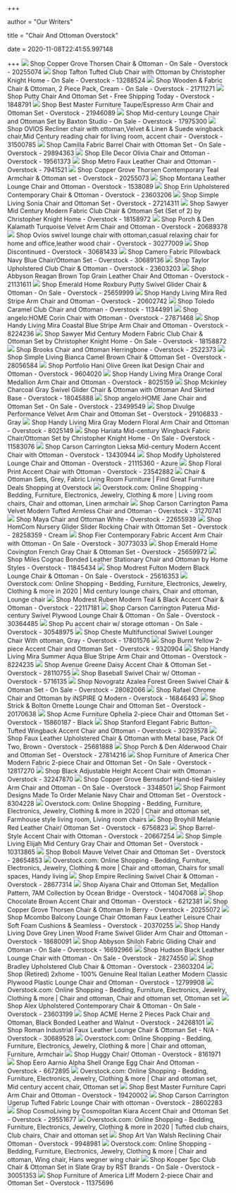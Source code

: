 +++
        
author = "Our Writers"
        
title = "Chair And Ottoman Overstock"
        
date = 2020-11-08T22:41:55.997148
        
+++
[ ![](https://ak1.ostkcdn.com/images/products/20255074/Clay-Alder-Home-Harrison-Chair-Ottoman-4a66d7ee-53cf-4dbd-acc7-99ea1bfa5fc1_600.jpg?impolicy=medium)](https://ak1.ostkcdn.com/images/products/20255074/Clay-Alder-Home-Harrison-Chair-Ottoman-4a66d7ee-53cf-4dbd-acc7-99ea1bfa5fc1_600.jpg?impolicy=medium) Shop Copper Grove Thorsen Chair & Ottoman - On Sale - Overstock - 20255074
[ ![](https://ak1.ostkcdn.com/images/products/13288524/Tafton-Tufted-Fabric-Club-Chair-with-Ottoman-by-Christopher-Knight-Home-5a83f00f-8707-4047-bd38-c5d857106eb9_600.jpg?impolicy=medium)](https://ak1.ostkcdn.com/images/products/13288524/Tafton-Tufted-Fabric-Club-Chair-with-Ottoman-by-Christopher-Knight-Home-5a83f00f-8707-4047-bd38-c5d857106eb9_600.jpg?impolicy=medium) Shop Tafton Tufted Club Chair with Ottoman by Christopher Knight Home - On  Sale - Overstock - 13288524
[ ![](https://ak1.ostkcdn.com/images/products/21711271/Wooden-Fabric-Chair-Ottoman-2-Piece-Pack-Cream-21ff0809-0434-49f3-b15b-6f628bbdb3f6_600.jpg?impolicy=medium)](https://ak1.ostkcdn.com/images/products/21711271/Wooden-Fabric-Chair-Ottoman-2-Piece-Pack-Cream-21ff0809-0434-49f3-b15b-6f628bbdb3f6_600.jpg?impolicy=medium) Shop Wooden & Fabric Chair & Ottoman, 2 Piece Pack, Cream - On Sale -  Overstock - 21711271
[ ![](https://ak1.ostkcdn.com/images/products/P80030069.jpg?impolicy=medium)](https://ak1.ostkcdn.com/images/products/P80030069.jpg?impolicy=medium) Shop Putty Chair And Ottoman Set - Free Shipping Today - Overstock - 1848791
[ ![](https://ak1.ostkcdn.com/images/products/21946089/Best-Master-Furniture-Taupe-Espresso-ArmChair-Ottoman-dbac3327-6d77-433b-ae88-0e215674e354_600.jpg?impolicy=medium)](https://ak1.ostkcdn.com/images/products/21946089/Best-Master-Furniture-Taupe-Espresso-ArmChair-Ottoman-dbac3327-6d77-433b-ae88-0e215674e354_600.jpg?impolicy=medium) Shop Best Master Furniture Taupe/Espresso Arm Chair and Ottoman Set -  Overstock - 21946089
[ ![](https://ak1.ostkcdn.com/images/products/17975300/Mid-Century-Lounge-Chair-and-Ottoman-Set-by-Baxton-Studio-09de2f42-db0a-42e3-b1a3-27217452dc1a_600.jpg?impolicy=medium)](https://ak1.ostkcdn.com/images/products/17975300/Mid-Century-Lounge-Chair-and-Ottoman-Set-by-Baxton-Studio-09de2f42-db0a-42e3-b1a3-27217452dc1a_600.jpg?impolicy=medium) Shop Mid-century Lounge Chair and Ottoman Set by Baxton Studio - On Sale -  Overstock - 17975300
[ ![](https://ak1.ostkcdn.com/images/products/is/images/direct/633b0a594fd0268555564e722e484d1c8f416166/Ovios-Fabric-Recliner-Club-Chair-sleeper-chair-recliner-chair-ottoman-included.jpg)](https://ak1.ostkcdn.com/images/products/is/images/direct/633b0a594fd0268555564e722e484d1c8f416166/Ovios-Fabric-Recliner-Club-Chair-sleeper-chair-recliner-chair-ottoman-included.jpg) Shop OVIOS Recliner chair with ottoman,Velvet & Linen & Suede wingback chair,Mid  Century reading chair for living room, accent chair - Overstock - 31500785
[ ![](https://ak1.ostkcdn.com/images/products/29894363/Camilla-Fabric-Barrel-Chair-with-Ottoman-Set-334c2689-64ff-4bba-b8a3-9b04d3fcf18a_600.jpg?impolicy=medium)](https://ak1.ostkcdn.com/images/products/29894363/Camilla-Fabric-Barrel-Chair-with-Ottoman-Set-334c2689-64ff-4bba-b8a3-9b04d3fcf18a_600.jpg?impolicy=medium) Shop Camilla Fabric Barrel Chair with Ottoman Set - On Sale - Overstock -  29894363
[ ![](https://ak1.ostkcdn.com/images/products/19561373/Elle-Decor-Olivia-Chair-and-Ottoman-006dd60a-7638-4444-9ba0-eb1b877a1d28_600.jpg?impolicy=medium)](https://ak1.ostkcdn.com/images/products/19561373/Elle-Decor-Olivia-Chair-and-Ottoman-006dd60a-7638-4444-9ba0-eb1b877a1d28_600.jpg?impolicy=medium) Shop Elle Decor Olivia Chair and Ottoman - Overstock - 19561373
[ ![](https://ak1.ostkcdn.com/images/products/7941521/Metro-Leather-Chair-and-Ottoman-f03847e1-5d2e-41e8-aac2-a1c74b39d02f_600.jpg?impolicy=medium)](https://ak1.ostkcdn.com/images/products/7941521/Metro-Leather-Chair-and-Ottoman-f03847e1-5d2e-41e8-aac2-a1c74b39d02f_600.jpg?impolicy=medium) Shop Metro Faux Leather Chair and Ottoman - Overstock - 7941521
[ ![](https://ak1.ostkcdn.com/images/products/20255073/Clay-Alder-Home-Harrison-Contemporary-Teal-Armchair-Ottoman-set-3078a3ac-949c-4a37-ba7b-6bafad63511c_600.jpg?impolicy=medium)](https://ak1.ostkcdn.com/images/products/20255073/Clay-Alder-Home-Harrison-Contemporary-Teal-Armchair-Ottoman-set-3078a3ac-949c-4a37-ba7b-6bafad63511c_600.jpg?impolicy=medium) Shop Copper Grove Thorsen Contemporary Teal Armchair & Ottoman set -  Overstock - 20255073
[ ![](https://ak1.ostkcdn.com/images/products/P930614.jpg?impolicy=medium)](https://ak1.ostkcdn.com/images/products/P930614.jpg?impolicy=medium) Shop Montana Leather Lounge Chair and Ottoman - Overstock - 1538089
[ ![](https://ak1.ostkcdn.com/images/products/23603206/Erin-Upholstered-Contemporary-Chair-Ottoman-03510acb-8eb8-47c5-a283-0f31382681fc_600.jpg?impolicy=medium)](https://ak1.ostkcdn.com/images/products/23603206/Erin-Upholstered-Contemporary-Chair-Ottoman-03510acb-8eb8-47c5-a283-0f31382681fc_600.jpg?impolicy=medium) Shop Erin Upholstered Contemporary Chair & Ottoman - Overstock - 23603206
[ ![](https://ak1.ostkcdn.com/images/products/27214311/Simple-Living-Sonia-Dark-Walnut-Finish-Upholstered-Chair-and-Ottoman-Set-5cb4c0bf-200c-4368-b7f6-24fc0b03f08f_600.jpg?impolicy=medium)](https://ak1.ostkcdn.com/images/products/27214311/Simple-Living-Sonia-Dark-Walnut-Finish-Upholstered-Chair-and-Ottoman-Set-5cb4c0bf-200c-4368-b7f6-24fc0b03f08f_600.jpg?impolicy=medium) Shop Simple Living Sonia Chair and Ottoman Set - Overstock - 27214311
[ ![](https://ak1.ostkcdn.com/images/products/18158972/Sawyer-Mid-Century-Modern-Fabric-Club-Chair-Ottoman-Set-Set-of-2-by-Christopher-Knight-Home-2b85827b-6b19-49bd-a7e3-087a30d45b6f_600.jpg?impolicy=medium)](https://ak1.ostkcdn.com/images/products/18158972/Sawyer-Mid-Century-Modern-Fabric-Club-Chair-Ottoman-Set-Set-of-2-by-Christopher-Knight-Home-2b85827b-6b19-49bd-a7e3-087a30d45b6f_600.jpg?impolicy=medium) Shop Sawyer Mid Century Modern Fabric Club Chair & Ottoman Set (Set of 2)  by Christopher Knight Home - Overstock - 18158972
[ ![](https://ak1.ostkcdn.com/images/products/20689378/Porch-Den-Highland-Kalamath-Turquoise-Velvet-Arm-Chair-and-Ottoman-ff223aa1-c960-4268-b55e-edbf3166e5f4_600.jpg?impolicy=medium)](https://ak1.ostkcdn.com/images/products/20689378/Porch-Den-Highland-Kalamath-Turquoise-Velvet-Arm-Chair-and-Ottoman-ff223aa1-c960-4268-b55e-edbf3166e5f4_600.jpg?impolicy=medium) Shop Porch & Den Kalamath Turquoise Velvet Arm Chair and Ottoman - Overstock  - 20689378
[ ![](https://ak1.ostkcdn.com/images/products/30277009/Ovios-swivel-lounge-chair-with-ottoman-casual-relaxing-chair-for-home-and-office-leather-wood-chair-3c9e3999-ad9d-4aaf-971e-121761592048_600.jpg?impolicy=medium)](https://ak1.ostkcdn.com/images/products/30277009/Ovios-swivel-lounge-chair-with-ottoman-casual-relaxing-chair-for-home-and-office-leather-wood-chair-3c9e3999-ad9d-4aaf-971e-121761592048_600.jpg?impolicy=medium) Shop Ovios swivel lounge chair with ottoman,casual relaxing chair for home  and office,leather wood chair - Overstock - 30277009
[ ![](https://ak1.ostkcdn.com/images/products/30681433/Accent-Chair-With-Ottoman-9eb9c834-0724-4126-a899-6367bebd6427_600.jpg?impolicy=medium)](https://ak1.ostkcdn.com/images/products/30681433/Accent-Chair-With-Ottoman-9eb9c834-0724-4126-a899-6367bebd6427_600.jpg?impolicy=medium) Shop Discontinued - Overstock - 30681433
[ ![](https://ak1.ostkcdn.com/images/products/30689136/Camero-Fabric-Pillowback-Chair-with-Ottoman-Set-in-Navy-Blue-2706a7dd-996b-4315-b828-452f4fb04e67_600.jpg?impolicy=medium)](https://ak1.ostkcdn.com/images/products/30689136/Camero-Fabric-Pillowback-Chair-with-Ottoman-Set-in-Navy-Blue-2706a7dd-996b-4315-b828-452f4fb04e67_600.jpg?impolicy=medium) Shop Camero Fabric Pillowback Navy Blue Chair/Ottoman Set - Overstock -  30689136
[ ![](https://ak1.ostkcdn.com/images/products/23603203/Taylor-Upholstered-Club-Chair-Ottoman-88d9bd53-162a-45a7-83dd-cafa886c57a9_600.jpg?impolicy=medium)](https://ak1.ostkcdn.com/images/products/23603203/Taylor-Upholstered-Club-Chair-Ottoman-88d9bd53-162a-45a7-83dd-cafa886c57a9_600.jpg?impolicy=medium) Shop Taylor Upholstered Club Chair & Ottoman - Overstock - 23603203
[ ![](https://ak1.ostkcdn.com/images/products/21131611/Abbyson-Reagan-Brown-Top-Grain-Leather-Chair-And-Ottoman-13f71493-4ebf-4a46-b1d3-98e2693888cf_600.jpg?impolicy=medium)](https://ak1.ostkcdn.com/images/products/21131611/Abbyson-Reagan-Brown-Top-Grain-Leather-Chair-And-Ottoman-13f71493-4ebf-4a46-b1d3-98e2693888cf_600.jpg?impolicy=medium) Shop Abbyson Reagan Brown Top Grain Leather Chair And Ottoman - Overstock -  21131611
[ ![](https://ak1.ostkcdn.com/images/products/25659999/Emerald-Home-Roxbury-putty-swivel-swivel-glider-chair-ottoman-U3346-04-03-2PCSET-e11c2647-3030-4095-9421-1d54a9850265_600.jpg?impolicy=medium)](https://ak1.ostkcdn.com/images/products/25659999/Emerald-Home-Roxbury-putty-swivel-swivel-glider-chair-ottoman-U3346-04-03-2PCSET-e11c2647-3030-4095-9421-1d54a9850265_600.jpg?impolicy=medium) Shop Emerald Home Roxbury Putty Swivel Glider Chair & Ottoman - On Sale -  Overstock - 25659999
[ ![](https://ak1.ostkcdn.com/images/products/3406667/Handy-Living-Mira-8-way-Hand-tied-Crimson-Red-Stripe-Arm-Chair-and-Ottoman-743b1779-be5f-4b85-bd34-f0ff16f0cbab_600.jpg?impolicy=medium)](https://ak1.ostkcdn.com/images/products/3406667/Handy-Living-Mira-8-way-Hand-tied-Crimson-Red-Stripe-Arm-Chair-and-Ottoman-743b1779-be5f-4b85-bd34-f0ff16f0cbab_600.jpg?impolicy=medium) Shop Handy Living Mira Red Stripe Arm Chair and Ottoman - Overstock -  20602742
[ ![](https://ak1.ostkcdn.com/images/products/11344991/Toledo-Caramel-Club-Chair-and-Ottoman-59fb332a-eb68-4a81-ab2a-41e823d92c39_600.jpg?impolicy=medium)](https://ak1.ostkcdn.com/images/products/11344991/Toledo-Caramel-Club-Chair-and-Ottoman-59fb332a-eb68-4a81-ab2a-41e823d92c39_600.jpg?impolicy=medium) Shop Toledo Caramel Club Chair and Ottoman - Overstock - 11344991
[ ![](https://ak1.ostkcdn.com/images/products/27871468/angelo-HOME-Corin-Chair-with-Ottoman-6b643165-47af-4b5d-8af1-eda179a7da53_600.jpg?impolicy=medium)](https://ak1.ostkcdn.com/images/products/27871468/angelo-HOME-Corin-Chair-with-Ottoman-6b643165-47af-4b5d-8af1-eda179a7da53_600.jpg?impolicy=medium) Shop angelo:HOME Corin Chair with Ottoman - Overstock - 27871468
[ ![](https://ak1.ostkcdn.com/images/products/8224236/Handy-Living-Mira-Coastal-Blue-Stripe-Arm-Chair-and-Ottoman-cdc2fcc3-f6da-462f-a1d0-f40c25189651_600.jpg?impolicy=medium)](https://ak1.ostkcdn.com/images/products/8224236/Handy-Living-Mira-Coastal-Blue-Stripe-Arm-Chair-and-Ottoman-cdc2fcc3-f6da-462f-a1d0-f40c25189651_600.jpg?impolicy=medium) Shop Handy Living Mira Coastal Blue Stripe Arm Chair and Ottoman - Overstock  - 8224236
[ ![](https://ak1.ostkcdn.com/images/products/18158872/Sawyer-Mid-Century-Modern-Fabric-Club-Chair-Ottoman-Set-by-Christopher-Knight-Home-b87b63e6-386c-406e-95df-6eb471bc2e0b_600.jpg?impolicy=medium)](https://ak1.ostkcdn.com/images/products/18158872/Sawyer-Mid-Century-Modern-Fabric-Club-Chair-Ottoman-Set-by-Christopher-Knight-Home-b87b63e6-386c-406e-95df-6eb471bc2e0b_600.jpg?impolicy=medium) Shop Sawyer Mid Century Modern Fabric Club Chair & Ottoman Set by  Christopher Knight Home - On Sale - Overstock - 18158872
[ ![](https://ak1.ostkcdn.com/images/products/P10739834.jpg?impolicy=medium)](https://ak1.ostkcdn.com/images/products/P10739834.jpg?impolicy=medium) Shop Brooks Chair and Ottoman Herringbone - Overstock - 2522373
[ ![](https://ak1.ostkcdn.com/images/products/28056584/Simple-Living-Bianca-Brown-Faux-Leather-Upholstered-Chair-and-Ottoman-Set-082db5cc-5a18-4464-a154-d5dfbd404cb8_600.jpg?impolicy=medium)](https://ak1.ostkcdn.com/images/products/28056584/Simple-Living-Bianca-Brown-Faux-Leather-Upholstered-Chair-and-Ottoman-Set-082db5cc-5a18-4464-a154-d5dfbd404cb8_600.jpg?impolicy=medium) Shop Simple Living Bianca Camel Brown Chair & Ottoman Set - Overstock -  28056584
[ ![](https://ak1.ostkcdn.com/images/products/9604020/Portfolio-Hani-Olive-Green-Ikat-Design-Chair-and-Ottoman-2fbac03a-ef9c-481f-b5f1-9cf2cb7294ea_600.jpg?impolicy=medium)](https://ak1.ostkcdn.com/images/products/9604020/Portfolio-Hani-Olive-Green-Ikat-Design-Chair-and-Ottoman-2fbac03a-ef9c-481f-b5f1-9cf2cb7294ea_600.jpg?impolicy=medium) Shop Portfolio Hani Olive Green Ikat Design Chair and Ottoman - Overstock -  9604020
[ ![](https://ak1.ostkcdn.com/images/products/is/images/direct/ab98af51757ad3dab7709f811764a4d458cfcf33/Handy-Living-Mira-Orange-Coral-Medallion-Arm-Chair-and-Ottoman.jpg?impolicy=medium)](https://ak1.ostkcdn.com/images/products/is/images/direct/ab98af51757ad3dab7709f811764a4d458cfcf33/Handy-Living-Mira-Orange-Coral-Medallion-Arm-Chair-and-Ottoman.jpg?impolicy=medium) Shop Handy Living Mira Orange Coral Medallion Arm Chair and Ottoman -  Overstock - 8025159
[ ![](https://ak1.ostkcdn.com/images/products/18045888/Emerald-Home-Mckinley-Charcoal-Swivel-Slip-Chair-and-Ottoman-2d5916de-19a4-4517-b330-84fa533a74be_600.jpg?impolicy=medium)](https://ak1.ostkcdn.com/images/products/18045888/Emerald-Home-Mckinley-Charcoal-Swivel-Slip-Chair-and-Ottoman-2d5916de-19a4-4517-b330-84fa533a74be_600.jpg?impolicy=medium) Shop Mckinley Charcoal Gray Swivel Glider Chair & Ottoman with Ottoman And  Skirted Base - Overstock - 18045888
[ ![](https://ak1.ostkcdn.com/images/products/23499549/angelo-HOME-Jane-Chair-and-Ottoman-Set-647dcbed-86de-4445-8f74-8d9decb1552b_600.jpg?impolicy=medium)](https://ak1.ostkcdn.com/images/products/23499549/angelo-HOME-Jane-Chair-and-Ottoman-Set-647dcbed-86de-4445-8f74-8d9decb1552b_600.jpg?impolicy=medium) Shop angelo:HOME Jane Chair and Ottoman Set - On Sale - Overstock - 23499549
[ ![](https://ak1.ostkcdn.com/images/products/29106833/Divulge-Performance-Velvet-Arm-Chair-and-Ottoman-Set-e07562ff-577c-41db-a011-a202a85b4a61_600.jpg?impolicy=medium)](https://ak1.ostkcdn.com/images/products/29106833/Divulge-Performance-Velvet-Arm-Chair-and-Ottoman-Set-e07562ff-577c-41db-a011-a202a85b4a61_600.jpg?impolicy=medium) Shop Divulge Performance Velvet Arm Chair and Ottoman Set - Overstock -  29106833 - Gray
[ ![](https://ak1.ostkcdn.com/images/products/8025149/Handy-Living-Mira-Gray-Modern-Floral-Arm-Chair-and-Ottoman-a37e6ab2-0348-4353-9dc8-434b0e225a31_600.jpg?impolicy=medium)](https://ak1.ostkcdn.com/images/products/8025149/Handy-Living-Mira-Gray-Modern-Floral-Arm-Chair-and-Ottoman-a37e6ab2-0348-4353-9dc8-434b0e225a31_600.jpg?impolicy=medium) Shop Handy Living Mira Gray Modern Floral Arm Chair and Ottoman - Overstock  - 8025149
[ ![](https://ak1.ostkcdn.com/images/products/is/images/direct/3d3ca489291512f9c44ba317beb6c92c99ef4121/Hariata-Mid-Century-Modern-Wingback-Fabric-Chair-and-Ottoman-Set-by-Christopher-Knight-Home.jpg?impolicy=medium)](https://ak1.ostkcdn.com/images/products/is/images/direct/3d3ca489291512f9c44ba317beb6c92c99ef4121/Hariata-Mid-Century-Modern-Wingback-Fabric-Chair-and-Ottoman-Set-by-Christopher-Knight-Home.jpg?impolicy=medium) Shop Hariata Mid-century Wingback Fabric Chair/Ottoman Set by Christopher  Knight Home - On Sale - Overstock - 11583076
[ ![](https://ak1.ostkcdn.com/images/products/13430944/Rockwell-Mid-Century-Modern-Accent-Chair-with-Ottoman-in-Noise-Fabric-6541c769-96b9-44ca-b72b-295467c2ccf7_320.jpg?impolicy=medium)](https://ak1.ostkcdn.com/images/products/13430944/Rockwell-Mid-Century-Modern-Accent-Chair-with-Ottoman-in-Noise-Fabric-6541c769-96b9-44ca-b72b-295467c2ccf7_320.jpg?impolicy=medium) Shop Carson Carrington Lieksa Mid-century Modern Accent Chair with Ottoman  - Overstock - 13430944
[ ![](https://ak1.ostkcdn.com/images/products/21115360/Modify-Upholstered-Lounge-Chair-and-Ottoman-525de912-6896-4b9d-a8c1-dedaa069df12_600.jpg?impolicy=medium)](https://ak1.ostkcdn.com/images/products/21115360/Modify-Upholstered-Lounge-Chair-and-Ottoman-525de912-6896-4b9d-a8c1-dedaa069df12_600.jpg?impolicy=medium) Shop Modify Upholstered Lounge Chair and Ottoman - Overstock - 21115360 -  Azure
[ ![](https://ak1.ostkcdn.com/images/products/23542882/Blue-Floral-Armchair-with-Ottoman-19ab589e-4482-4045-96ea-3b5c4288e9ef_600.jpg?impolicy=medium)](https://ak1.ostkcdn.com/images/products/23542882/Blue-Floral-Armchair-with-Ottoman-19ab589e-4482-4045-96ea-3b5c4288e9ef_600.jpg?impolicy=medium) Shop Floral Print Accent Chair with Ottoman - Overstock - 23542882
[ ![](https://ak1.ostkcdn.com/images/products/27214311/Simple-Living-Sonia-Dark-Walnut-Finish-Upholstered-Chair-and-Ottoman-Set-f0fe8ed9-5bfb-44c7-b886-782f262dc7fb_600.jpg?imwidth=400&impolicy=medium)](https://ak1.ostkcdn.com/images/products/27214311/Simple-Living-Sonia-Dark-Walnut-Finish-Upholstered-Chair-and-Ottoman-Set-f0fe8ed9-5bfb-44c7-b886-782f262dc7fb_600.jpg?imwidth=400&impolicy=medium) Chair & Ottoman Sets, Grey, Fabric Living Room Furniture | Find Great  Furniture Deals Shopping at Overstock
[ ![](https://i.pinimg.com/originals/4e/7b/d5/4e7bd58449c3f14171b274bde3e31640.jpg)](https://i.pinimg.com/originals/4e/7b/d5/4e7bd58449c3f14171b274bde3e31640.jpg) Overstock.com: Online Shopping - Bedding, Furniture, Electronics, Jewelry,  Clothing & more | Living room chairs, Chair and ottoman, Linen armchair
[ ![](https://ak1.ostkcdn.com/images/products/is/images/direct/882bd8287666ad6e218b4b3bb5800de554baa8fd/Carson-Carrington-Pama-Velvet-Modern-Tufted-Armless-Chair-and-Ottoman.jpg?impolicy=medium)](https://ak1.ostkcdn.com/images/products/is/images/direct/882bd8287666ad6e218b4b3bb5800de554baa8fd/Carson-Carrington-Pama-Velvet-Modern-Tufted-Armless-Chair-and-Ottoman.jpg?impolicy=medium) Shop Carson Carrington Pama Velvet Modern Tufted Armless Chair and Ottoman  - Overstock - 31270741
[ ![](https://ak1.ostkcdn.com/images/products/22655939/Maya-Chair-and-Ottoman-White-dc09dc26-8c68-4dc8-a0fd-814a33693e4b_600.jpg?impolicy=medium)](https://ak1.ostkcdn.com/images/products/22655939/Maya-Chair-and-Ottoman-White-dc09dc26-8c68-4dc8-a0fd-814a33693e4b_600.jpg?impolicy=medium) Shop Maya Chair and Ottoman White - Overstock - 22655939
[ ![](https://ak1.ostkcdn.com/images/products/28258359/HomCom-Nursery-Glider-Recliner-Rocking-Chair-with-Ottoman-Set-d93bee92-7d3d-4510-8d52-1b9e8036301d_600.jpg?impolicy=medium)](https://ak1.ostkcdn.com/images/products/28258359/HomCom-Nursery-Glider-Recliner-Rocking-Chair-with-Ottoman-Set-d93bee92-7d3d-4510-8d52-1b9e8036301d_600.jpg?impolicy=medium) Shop HomCom Nursery Glider Slider Rocking Chair with Ottoman Set - Overstock  - 28258359 - Cream
[ ![](https://ak1.ostkcdn.com/images/products/30773033/Fier-Contemporary-Fabric-Accent-Arm-Chair-with-Ottoman-5a76e154-0927-4323-a978-5b2fcb5e2292_600.jpg?impolicy=medium)](https://ak1.ostkcdn.com/images/products/30773033/Fier-Contemporary-Fabric-Accent-Arm-Chair-with-Ottoman-5a76e154-0927-4323-a978-5b2fcb5e2292_600.jpg?impolicy=medium) Shop Fier Contemporary Fabric Accent Arm Chair with Ottoman - On Sale -  Overstock - 30773033
[ ![](https://ak1.ostkcdn.com/images/products/25659972/Emerald-Home-Covington-french-gray-chair-ottoman-U3812-02-03-2PCSET-9cf6b3ce-c644-4efe-8a26-0337c95bc230_600.jpg?impolicy=medium)](https://ak1.ostkcdn.com/images/products/25659972/Emerald-Home-Covington-french-gray-chair-ottoman-U3812-02-03-2PCSET-9cf6b3ce-c644-4efe-8a26-0337c95bc230_600.jpg?impolicy=medium) Shop Emerald Home Covington French Gray Chair & Ottoman Set - Overstock -  25659972
[ ![](https://ak1.ostkcdn.com/images/products/11845434/Miles-Stationary-Chair-and-Ottoman-3be2cb0a-f6da-46d7-9a63-af45a3c02a27_600.jpg?impolicy=medium)](https://ak1.ostkcdn.com/images/products/11845434/Miles-Stationary-Chair-and-Ottoman-3be2cb0a-f6da-46d7-9a63-af45a3c02a27_600.jpg?impolicy=medium) Shop Miles Cognac Bonded Leather Stationary Chair and Ottoman by Home  Styles - Overstock - 11845434
[ ![](https://ak1.ostkcdn.com/images/products/25616353/Modrest-Fulton-Modern-Black-Lounge-Chair-Ottoman-9c153a9f-e8a9-4baa-82a2-42e1ef9f172a_600.jpg?impolicy=medium)](https://ak1.ostkcdn.com/images/products/25616353/Modrest-Fulton-Modern-Black-Lounge-Chair-Ottoman-9c153a9f-e8a9-4baa-82a2-42e1ef9f172a_600.jpg?impolicy=medium) Shop Modrest Fulton Modern Black Lounge Chair & Ottoman - On Sale -  Overstock - 25616353
[ ![](https://i.pinimg.com/originals/ee/d2/fc/eed2fc1efa7bdc9a40cc3cadbc36cb3a.png)](https://i.pinimg.com/originals/ee/d2/fc/eed2fc1efa7bdc9a40cc3cadbc36cb3a.png) Overstock.com: Online Shopping - Bedding, Furniture, Electronics, Jewelry,  Clothing & more in 2020 | Mid century lounge chairs, Chair and ottoman,  Lounge chair
[ ![](https://ak1.ostkcdn.com/images/products/22117181/Modrest-Ruben-Modern-Teal-Black-Accent-Chair-Ottoman-9e39f9b5-9964-403b-aa65-c0cba2626435_600.jpg?impolicy=medium)](https://ak1.ostkcdn.com/images/products/22117181/Modrest-Ruben-Modern-Teal-Black-Accent-Chair-Ottoman-9e39f9b5-9964-403b-aa65-c0cba2626435_600.jpg?impolicy=medium) Shop Modrest Ruben Modern Teal & Black Accent Chair & Ottoman - Overstock -  22117181
[ ![](https://ak1.ostkcdn.com/images/products/30364485/Carson-Carrington-Paterua-Mid-century-Swivel-Plywood-Lounge-Chair-Ottoman-7d309123-a597-4f68-b83c-3557007c76bb_600.jpg?impolicy=medium)](https://ak1.ostkcdn.com/images/products/30364485/Carson-Carrington-Paterua-Mid-century-Swivel-Plywood-Lounge-Chair-Ottoman-7d309123-a597-4f68-b83c-3557007c76bb_600.jpg?impolicy=medium) Shop Carson Carrington Paterua Mid-century Swivel Plywood Lounge Chair &  Ottoman - On Sale - Overstock - 30364485
[ ![](https://ak1.ostkcdn.com/images/products/30548975/Pu-accent-chair-w-storage-ottoman-c0d56728-9e17-478f-8c55-ef0bffda9d7b_600.jpg?impolicy=medium)](https://ak1.ostkcdn.com/images/products/30548975/Pu-accent-chair-w-storage-ottoman-c0d56728-9e17-478f-8c55-ef0bffda9d7b_600.jpg?impolicy=medium) Shop Pu accent chair w/ storage ottoman - On Sale - Overstock - 30548975
[ ![](https://ak1.ostkcdn.com/images/products/17801576/Cheste-Multifunctional-Swivel-Lounger-Chair-With-ottoman-Gray-2a697e33-8e09-4680-858d-a25751a6e10e_600.jpg?impolicy=medium)](https://ak1.ostkcdn.com/images/products/17801576/Cheste-Multifunctional-Swivel-Lounger-Chair-With-ottoman-Gray-2a697e33-8e09-4680-858d-a25751a6e10e_600.jpg?impolicy=medium) Shop Cheste Multifunctional Swivel Lounger Chair With ottoman, Gray -  Overstock - 17801576
[ ![](https://ak1.ostkcdn.com/images/products/9320904/Burnt-Yellow-2-piece-Accent-Chair-and-Ottoman-Set-a269187b-16c8-4a92-8d65-4bd3c1ce1068_600.jpg?impolicy=medium)](https://ak1.ostkcdn.com/images/products/9320904/Burnt-Yellow-2-piece-Accent-Chair-and-Ottoman-Set-a269187b-16c8-4a92-8d65-4bd3c1ce1068_600.jpg?impolicy=medium) Shop Burnt Yellow 2-piece Accent Chair and Ottoman Set - Overstock - 9320904
[ ![](https://ak1.ostkcdn.com/images/products/8224235/Handy-Living-Mira-Summer-Aqua-Blue-Stripe-Arm-Chair-and-Ottoman-acc00c32-08cf-45bf-9951-8e0b0aa44377_600.jpg?impolicy=medium)](https://ak1.ostkcdn.com/images/products/8224235/Handy-Living-Mira-Summer-Aqua-Blue-Stripe-Arm-Chair-and-Ottoman-acc00c32-08cf-45bf-9951-8e0b0aa44377_600.jpg?impolicy=medium) Shop Handy Living Mira Summer Aqua Blue Stripe Arm Chair and Ottoman -  Overstock - 8224235
[ ![](https://ak1.ostkcdn.com/images/products/28110755/Avenue-Greene-Daisy-Accent-Chair-Ottoman-Set-1c5681f7-0500-45e8-8678-818487054b65_600.jpg)](https://ak1.ostkcdn.com/images/products/28110755/Avenue-Greene-Daisy-Accent-Chair-Ottoman-Set-1c5681f7-0500-45e8-8678-818487054b65_600.jpg) Shop Avenue Greene Daisy Accent Chair & Ottoman Set - Overstock - 28110755
[ ![](https://ak1.ostkcdn.com/images/products/5716135/Baseball-Swivel-Chair-w-Ottoman-17df6596-197c-42ee-a0a2-e323a4fc06aa_600.jpg?impolicy=medium)](https://ak1.ostkcdn.com/images/products/5716135/Baseball-Swivel-Chair-w-Ottoman-17df6596-197c-42ee-a0a2-e323a4fc06aa_600.jpg?impolicy=medium) Shop Baseball Swivel Chair w/ Ottoman - Overstock - 5716135
[ ![](https://ak1.ostkcdn.com/images/products/28082066/Novogratz-Azalea-Forest-Green-Swivel-Chair-Ottoman-Set-35ff2b2b-ff1e-4685-a3a0-6b993cda54aa_600.jpg?impolicy=medium)](https://ak1.ostkcdn.com/images/products/28082066/Novogratz-Azalea-Forest-Green-Swivel-Chair-Ottoman-Set-35ff2b2b-ff1e-4685-a3a0-6b993cda54aa_600.jpg?impolicy=medium) Shop Novogratz Azalea Forest Green Swivel Chair & Ottoman Set - On Sale -  Overstock - 28082066
[ ![](https://ak1.ostkcdn.com/images/products/16846493/Rafael-Chrome-Chair-and-Ottoman-by-iNSPIRE-Q-Modern-6bef14e4-81bf-471f-83ec-962b8452317d_600.jpg?impolicy=medium)](https://ak1.ostkcdn.com/images/products/16846493/Rafael-Chrome-Chair-and-Ottoman-by-iNSPIRE-Q-Modern-6bef14e4-81bf-471f-83ec-962b8452317d_600.jpg?impolicy=medium) Shop Rafael Chrome Chair and Ottoman by iNSPIRE Q Modern - Overstock -  16846493
[ ![](https://ak1.ostkcdn.com/images/products/20170638/Strick-Bolton-Ornette-Lounge-Chair-and-Ottoman-Set-66423149-6c48-43cf-80a3-f5e2a3ffc89d_600.jpg?impolicy=medium)](https://ak1.ostkcdn.com/images/products/20170638/Strick-Bolton-Ornette-Lounge-Chair-and-Ottoman-Set-66423149-6c48-43cf-80a3-f5e2a3ffc89d_600.jpg?impolicy=medium) Shop Strick & Bolton Ornette Lounge Chair and Ottoman Set - Overstock -  20170638
[ ![](https://ak1.ostkcdn.com/images/products/15860187/Acme-Furniture-Ophelia-2-Piece-Pack-Chair-Ottoman-9a53a1eb-1e03-4ec1-8ee9-b0b17f7694b5_600.jpg?impolicy=medium)](https://ak1.ostkcdn.com/images/products/15860187/Acme-Furniture-Ophelia-2-Piece-Pack-Chair-Ottoman-9a53a1eb-1e03-4ec1-8ee9-b0b17f7694b5_600.jpg?impolicy=medium) Shop Acme Furniture Ophelia 2-piece Chair and Ottoman Set - Overstock -  15860187 - Black
[ ![](https://ak1.ostkcdn.com/images/products/30293578/Stanford-Elegant-Fabric-Button-Tufted-Wingback-Accent-Chair-and-Ottoman-56ca11ec-7940-456c-871f-bb327b854045_600.jpg?impolicy=medium)](https://ak1.ostkcdn.com/images/products/30293578/Stanford-Elegant-Fabric-Button-Tufted-Wingback-Accent-Chair-and-Ottoman-56ca11ec-7940-456c-871f-bb327b854045_600.jpg?impolicy=medium) Shop Stanford Elegant Fabric Button-Tufted Wingback Accent Chair and Ottoman  - Overstock - 30293578
[ ![](https://ak1.ostkcdn.com/images/products/25681888/Faux-Leather-Upholstered-Chair-Ottoman-with-Metal-base-Pack-Of-Two-Brown-e7e5e435-82d2-4975-915b-cbdf04e711e5_600.jpg?impolicy=medium)](https://ak1.ostkcdn.com/images/products/25681888/Faux-Leather-Upholstered-Chair-Ottoman-with-Metal-base-Pack-Of-Two-Brown-e7e5e435-82d2-4975-915b-cbdf04e711e5_600.jpg?impolicy=medium) Shop Faux Leather Upholstered Chair & Ottoman with Metal base, Pack Of Two,  Brown - Overstock - 25681888
[ ![](https://ak1.ostkcdn.com/images/products/27814216/Porch-Den-Alderwood-Chair-and-Ottoman-Set-d4e051e6-036c-4e55-ab56-ede72ceb54b7_600.jpg?impolicy=medium)](https://ak1.ostkcdn.com/images/products/27814216/Porch-Den-Alderwood-Chair-and-Ottoman-Set-d4e051e6-036c-4e55-ab56-ede72ceb54b7_600.jpg?impolicy=medium) Shop Porch & Den Alderwood Chair and Ottoman Set - Overstock - 27814216
[ ![](https://ak1.ostkcdn.com/images/products/is/images/direct/94d39f6c74e3b6fa72968196419756f25ad3e592/Furniture-of-America-Cher-Modern-Fabric-2-piece-Chair-and-Ottoman-Set.jpg?impolicy=medium)](https://ak1.ostkcdn.com/images/products/is/images/direct/94d39f6c74e3b6fa72968196419756f25ad3e592/Furniture-of-America-Cher-Modern-Fabric-2-piece-Chair-and-Ottoman-Set.jpg?impolicy=medium) Shop Furniture of America Cher Modern Fabric 2-piece Chair and Ottoman Set  - On Sale - Overstock - 12817270
[ ![](https://ak1.ostkcdn.com/images/products/is/images/direct/410f0342108ce23110391467d587a5f1bdeef08b/Black-Adjustable-Height-Accent-Chair-with-Ottoman.jpg?impolicy=medium)](https://ak1.ostkcdn.com/images/products/is/images/direct/410f0342108ce23110391467d587a5f1bdeef08b/Black-Adjustable-Height-Accent-Chair-with-Ottoman.jpg?impolicy=medium) Shop Black Adjustable Height Accent Chair with Ottoman - Overstock -  32247870
[ ![](https://ak1.ostkcdn.com/images/products/3348501/Handy-Living-Mira-8-way-Hand-tied-Paisley-Arm-Chair-and-Ottoman-eb173013-06d8-4cde-9ef4-90ac44b3e0da_600.jpg?impolicy=medium)](https://ak1.ostkcdn.com/images/products/3348501/Handy-Living-Mira-8-way-Hand-tied-Paisley-Arm-Chair-and-Ottoman-eb173013-06d8-4cde-9ef4-90ac44b3e0da_600.jpg?impolicy=medium) Shop Copper Grove Bernsdorf Hand-tied Paisley Arm Chair and Ottoman - On  Sale - Overstock - 3348501
[ ![](https://ak1.ostkcdn.com/images/products/8304228/Melanie-Navy-Chair-and-Ottoman-Set-617715ca-fa32-4141-b2e9-ab3be3616ff4_600.jpg?impolicy=medium)](https://ak1.ostkcdn.com/images/products/8304228/Melanie-Navy-Chair-and-Ottoman-Set-617715ca-fa32-4141-b2e9-ab3be3616ff4_600.jpg?impolicy=medium) Shop Fairmont Designs Made To Order Melanie Navy Chair and Ottoman Set -  Overstock - 8304228
[ ![](https://i.pinimg.com/originals/09/34/8f/09348f81f543e15a1ef231e7f89911c3.jpg)](https://i.pinimg.com/originals/09/34/8f/09348f81f543e15a1ef231e7f89911c3.jpg) Overstock.com: Online Shopping - Bedding, Furniture, Electronics, Jewelry,  Clothing & more in 2020 | Chair and ottoman set, Farmhouse style living  room, Living room chairs
[ ![](https://ak1.ostkcdn.com/images/products/P14299034.jpg?impolicy=medium)](https://ak1.ostkcdn.com/images/products/P14299034.jpg?impolicy=medium) Shop Broyhill Melanie Red Leather Chair/ Ottoman Set - Overstock - 6756823
[ ![](https://ak1.ostkcdn.com/images/products/20667254/Barrel-Style-Accent-Chair-with-Ottoman-b0010442-a196-48b5-8ea3-f2b765b7dba4_600.jpg?impolicy=medium)](https://ak1.ostkcdn.com/images/products/20667254/Barrel-Style-Accent-Chair-with-Ottoman-b0010442-a196-48b5-8ea3-f2b765b7dba4_600.jpg?impolicy=medium) Shop Barrel-Style Accent Chair with Ottoman - Overstock - 20667254
[ ![](https://ak1.ostkcdn.com/images/products/10313865/Simple-Living-Elijah-Mid-Century-Gray-Chair-and-Ottoman-Set-54177fe4-c88a-464b-b319-52a62af6993f_600.jpg?impolicy=medium)](https://ak1.ostkcdn.com/images/products/10313865/Simple-Living-Elijah-Mid-Century-Gray-Chair-and-Ottoman-Set-54177fe4-c88a-464b-b319-52a62af6993f_600.jpg?impolicy=medium) Shop Simple Living Elijah Mid Century Gray Chair and Ottoman Set - Overstock  - 10313865
[ ![](https://ak1.ostkcdn.com/images/products/28654853/Boboli-Mauve-Velvet-Chair-and-Ottoman-Set-da8221d7-fbbb-4d4e-a429-696e8fb46c97_600.jpg?impolicy=medium)](https://ak1.ostkcdn.com/images/products/28654853/Boboli-Mauve-Velvet-Chair-and-Ottoman-Set-da8221d7-fbbb-4d4e-a429-696e8fb46c97_600.jpg?impolicy=medium) Shop Boboli Mauve Velvet Chair and Ottoman Set - Overstock - 28654853
[ ![](https://i.pinimg.com/736x/eb/e2/e9/ebe2e968e5d9a39885cb72a9048403be.jpg)](https://i.pinimg.com/736x/eb/e2/e9/ebe2e968e5d9a39885cb72a9048403be.jpg) Overstock.com: Online Shopping - Bedding, Furniture, Electronics, Jewelry,  Clothing & more | Chair and ottoman, Chairs for small spaces, Handy living
[ ![](https://ak1.ostkcdn.com/images/products/28677314/Empire-Reclining-Swivel-Chair-Ottoman-e471307e-aa0d-4fe0-a6a0-cb1cd36f93e7_600.jpg?impolicy=medium)](https://ak1.ostkcdn.com/images/products/28677314/Empire-Reclining-Swivel-Chair-Ottoman-e471307e-aa0d-4fe0-a6a0-cb1cd36f93e7_600.jpg?impolicy=medium) Shop Empire Reclining Swivel Chair & Ottoman - Overstock - 28677314
[ ![](https://ak1.ostkcdn.com/images/products/14047068/Aiyana-Barrel-Chair-and-Ottoman-Set-Medallion-Pattern-7AM-Collection-by-Ocean-Bridge-Furniture-c62439eb-7d76-4271-b61d-7ec52457c1ab_600.jpg?impolicy=medium)](https://ak1.ostkcdn.com/images/products/14047068/Aiyana-Barrel-Chair-and-Ottoman-Set-Medallion-Pattern-7AM-Collection-by-Ocean-Bridge-Furniture-c62439eb-7d76-4271-b61d-7ec52457c1ab_600.jpg?impolicy=medium) Shop Aiyana Chair and Ottoman Set, Medallion Pattern, 7AM Collection by  Ocean Bridge - Overstock - 14047068
[ ![](https://ak1.ostkcdn.com/images/products/6212381/Chocolate-Brown-Accent-Chair-and-Ottoman-P13858464.jpg?impolicy=medium)](https://ak1.ostkcdn.com/images/products/6212381/Chocolate-Brown-Accent-Chair-and-Ottoman-P13858464.jpg?impolicy=medium) Shop Chocolate Brown Accent Chair and Ottoman - Overstock - 6212381
[ ![](https://ak1.ostkcdn.com/images/products/20255072/Clay-Alder-Home-Harrison-Chair-Ottoman-In-Berry-e1250500-8c7c-4d37-b2af-f964899adfdb_600.jpg?impolicy=medium)](https://ak1.ostkcdn.com/images/products/20255072/Clay-Alder-Home-Harrison-Chair-Ottoman-In-Berry-e1250500-8c7c-4d37-b2af-f964899adfdb_600.jpg?impolicy=medium) Shop Copper Grove Thorsen Chair & Ottoman In Berry - Overstock - 20255072
[ ![](https://ak1.ostkcdn.com/images/products/20370255/Mcombo-Premium-Lounge-Leather-Chair-Ottoman-Stainless-Steel-99dd1a67-9284-4643-9763-d8d86135c58f_600.jpg?impolicy=medium)](https://ak1.ostkcdn.com/images/products/20370255/Mcombo-Premium-Lounge-Leather-Chair-Ottoman-Stainless-Steel-99dd1a67-9284-4643-9763-d8d86135c58f_600.jpg?impolicy=medium) Shop Mcombo Balcony Lounge Chair Ottoman Faux Leather Leisure Chair Soft  Foam Cushions & Seamless - Overstock - 20370255
[ ![](https://ak1.ostkcdn.com/images/products/18680091/Handy-Living-Dove-Grey-Linen-Swivel-Arm-Chair-and-Ottoman-c73cb638-3dad-49a9-b5f7-1bd794a5ee06_600.jpg?impolicy=medium)](https://ak1.ostkcdn.com/images/products/18680091/Handy-Living-Dove-Grey-Linen-Swivel-Arm-Chair-and-Ottoman-c73cb638-3dad-49a9-b5f7-1bd794a5ee06_600.jpg?impolicy=medium) Shop Handy Living Dove Grey Linen Wood Frame Swivel Glider Arm Chair and  Ottoman - Overstock - 18680091
[ ![](https://ak1.ostkcdn.com/images/products/is/images/direct/5791cb33c91557d7d46e73ad1e82953da6139793/Abbyson-Shiloh-Fabric-Gliding-Chair-and-Ottoman.jpg?impolicy=medium)](https://ak1.ostkcdn.com/images/products/is/images/direct/5791cb33c91557d7d46e73ad1e82953da6139793/Abbyson-Shiloh-Fabric-Gliding-Chair-and-Ottoman.jpg?impolicy=medium) Shop Abbyson Shiloh Fabric Gliding Chair and Ottoman - On Sale - Overstock  - 16692966
[ ![](https://ak1.ostkcdn.com/images/products/28274550/Hudson-Black-Leather-Lounge-Chair-with-Ottoman-9966a5eb-4edc-43db-9c02-3a9d0a2d45f3_600.jpg?impolicy=medium)](https://ak1.ostkcdn.com/images/products/28274550/Hudson-Black-Leather-Lounge-Chair-with-Ottoman-9966a5eb-4edc-43db-9c02-3a9d0a2d45f3_600.jpg?impolicy=medium) Shop Hudson Black Leather Lounge Chair with Ottoman - On Sale - Overstock -  28274550
[ ![](https://ak1.ostkcdn.com/images/products/23603204/Bradley-Upholstered-Club-Chair-Ottoman-1599f84b-71c5-4d45-935c-1bca677380d7_600.jpg?impolicy=medium)](https://ak1.ostkcdn.com/images/products/23603204/Bradley-Upholstered-Club-Chair-Ottoman-1599f84b-71c5-4d45-935c-1bca677380d7_600.jpg?impolicy=medium) Shop Bradley Upholstered Club Chair & Ottoman - Overstock - 23603204
[ ![](https://ak1.ostkcdn.com/images/products/is/images/direct/7be2722804d8a496f0f01b8266e4640225c6d5de/2xhome---100%25-Genuine-Real-Italian-Leather-Modern-Classic-Plywood-Eames-Lounge-Chair-and-Ottoman---Eames-Chair.jpg?impolicy=medium)](https://ak1.ostkcdn.com/images/products/is/images/direct/7be2722804d8a496f0f01b8266e4640225c6d5de/2xhome---100%25-Genuine-Real-Italian-Leather-Modern-Classic-Plywood-Eames-Lounge-Chair-and-Ottoman---Eames-Chair.jpg?impolicy=medium) Shop (Retired) 2xhome - 100% Genuine Real Italian Leather Modern Classic  Plywood Plastic Lounge Chair and Ottoman - Overstock - 12799908
[ ![](https://i.pinimg.com/originals/9f/d0/a3/9fd0a3a7dd89ac99ffbeb1d4f161b549.jpg)](https://i.pinimg.com/originals/9f/d0/a3/9fd0a3a7dd89ac99ffbeb1d4f161b549.jpg) Overstock.com: Online Shopping - Bedding, Furniture, Electronics, Jewelry,  Clothing & more | Chair and ottoman, Chair and ottoman set, Ottoman set
[ ![](https://ak1.ostkcdn.com/images/products/23603199/Alex-Upholstered-Contemporary-Chair-Ottoman-6288e6b4-1519-4bff-9206-d66c9e216d47_600.jpg?impolicy=medium)](https://ak1.ostkcdn.com/images/products/23603199/Alex-Upholstered-Contemporary-Chair-Ottoman-6288e6b4-1519-4bff-9206-d66c9e216d47_600.jpg?impolicy=medium) Shop Alex Upholstered Contemporary Chair & Ottoman - On Sale - Overstock -  23603199
[ ![](https://ak1.ostkcdn.com/images/products/24268101/ACME-Herne-2-Pieces-Pack-Chair-and-Ottoman-Black-Bonded-Leather-and-Walnut-170263a7-c577-4afb-842c-9b07e10eabce_600.jpg?impolicy=medium)](https://ak1.ostkcdn.com/images/products/24268101/ACME-Herne-2-Pieces-Pack-Chair-and-Ottoman-Black-Bonded-Leather-and-Walnut-170263a7-c577-4afb-842c-9b07e10eabce_600.jpg?impolicy=medium) Shop ACME Herne 2 Pieces Pack Chair and Ottoman, Black Bonded Leather and  Walnut - Overstock - 24268101
[ ![](https://ak1.ostkcdn.com/images/products/30689528/Roman-Industrial-Faux-Leather-Lounge-Chair-Ottoman-Set-eba38302-0110-46b9-be97-b8c9e2350e31_600.jpg?impolicy=medium)](https://ak1.ostkcdn.com/images/products/30689528/Roman-Industrial-Faux-Leather-Lounge-Chair-Ottoman-Set-eba38302-0110-46b9-be97-b8c9e2350e31_600.jpg?impolicy=medium) Shop Roman Industrial Faux Leather Lounge Chair & Ottoman Set - N/A -  Overstock - 30689528
[ ![](https://i.pinimg.com/originals/73/07/e3/7307e3f3a294e359b8650d857ae246dd.jpg)](https://i.pinimg.com/originals/73/07/e3/7307e3f3a294e359b8650d857ae246dd.jpg) Overstock.com: Online Shopping - Bedding, Furniture, Electronics, Jewelry,  Clothing & more | Chair and ottoman, Furniture, Armchair
[ ![](https://ak1.ostkcdn.com/images/products/8161971/Huggy-Chair-Ottoman-98a8298d-d6fb-4e49-9869-c47ce6647f25_600.jpg?impolicy=medium)](https://ak1.ostkcdn.com/images/products/8161971/Huggy-Chair-Ottoman-98a8298d-d6fb-4e49-9869-c47ce6647f25_600.jpg?impolicy=medium) Shop Huggy Chair/ Ottoman - Overstock - 8161971
[ ![](https://ak1.ostkcdn.com/images/products/6672895/Eero-Aarnio-Alpha-Shell-Orange-Egg-Chair-And-Ottoman-42676c0a-1fba-496e-bdde-0a9c70da5a3e_600.jpg?impolicy=medium)](https://ak1.ostkcdn.com/images/products/6672895/Eero-Aarnio-Alpha-Shell-Orange-Egg-Chair-And-Ottoman-42676c0a-1fba-496e-bdde-0a9c70da5a3e_600.jpg?impolicy=medium) Shop Eero Aarnio Alpha Shell Orange Egg Chair And Ottoman - Overstock -  6672895
[ ![](https://i.pinimg.com/474x/2c/de/ea/2cdeeac7fb09458196389f014ef66544.jpg)](https://i.pinimg.com/474x/2c/de/ea/2cdeeac7fb09458196389f014ef66544.jpg) Overstock.com: Online Shopping - Bedding, Furniture, Electronics, Jewelry,  Clothing & more | Chair and ottoman set, Mid century accent chair, Ottoman  set
[ ![](https://ak1.ostkcdn.com/images/products/19420002/Best-Master-Furniture-Capri-Arm-Chair-and-Ottoman-3480a1cc-dffb-482f-af8c-6b2f8b6635a4_600.jpg?impolicy=medium)](https://ak1.ostkcdn.com/images/products/19420002/Best-Master-Furniture-Capri-Arm-Chair-and-Ottoman-3480a1cc-dffb-482f-af8c-6b2f8b6635a4_600.jpg?impolicy=medium) Shop Best Master Furniture Capri Arm Chair and Ottoman - Overstock -  19420002
[ ![](https://ak1.ostkcdn.com/images/products/28602283/Carson-Carrington-Ugerup-Tufted-Fabric-Lounge-Chair-with-ottoman-f33977d7-1eed-44e7-88f1-17b84f86baf2.jpg)](https://ak1.ostkcdn.com/images/products/28602283/Carson-Carrington-Ugerup-Tufted-Fabric-Lounge-Chair-with-ottoman-f33977d7-1eed-44e7-88f1-17b84f86baf2.jpg) Shop Carson Carrington Ugerup Tufted Fabric Lounge Chair with ottoman -  Overstock - 28602283
[ ![](https://ak1.ostkcdn.com/images/products/29551677/CosmoLiving-by-Cosmopolitan-Kiara-Accent-Chair-and-Ottoman-Set-fc612200-a121-447b-995a-b071ff55ac20_600.jpg?impolicy=medium)](https://ak1.ostkcdn.com/images/products/29551677/CosmoLiving-by-Cosmopolitan-Kiara-Accent-Chair-and-Ottoman-Set-fc612200-a121-447b-995a-b071ff55ac20_600.jpg?impolicy=medium) Shop CosmoLiving by Cosmopolitan Kiara Accent Chair and Ottoman Set -  Overstock - 29551677
[ ![](https://i.pinimg.com/736x/ab/bd/bb/abbdbb8718da6d1ecf3abc9f3b1c6cc1.jpg)](https://i.pinimg.com/736x/ab/bd/bb/abbdbb8718da6d1ecf3abc9f3b1c6cc1.jpg) Overstock.com: Online Shopping - Bedding, Furniture, Electronics, Jewelry,  Clothing & more in 2020 | Tufted club chairs, Club chairs, Chair and ottoman  set
[ ![](https://ak1.ostkcdn.com/images/products/9948981/Art-Van-Walsh-Reclining-Chair-Ottoman-431f5293-0a77-4692-a451-8fc882ede138_600.jpg?impolicy=medium)](https://ak1.ostkcdn.com/images/products/9948981/Art-Van-Walsh-Reclining-Chair-Ottoman-431f5293-0a77-4692-a451-8fc882ede138_600.jpg?impolicy=medium) Shop Art Van Walsh Reclining Chair Ottoman - Overstock - 9948981
[ ![](https://i.pinimg.com/736x/63/2c/6d/632c6d32d408f0408a19920ce9661ff7.jpg)](https://i.pinimg.com/736x/63/2c/6d/632c6d32d408f0408a19920ce9661ff7.jpg) Overstock.com: Online Shopping - Bedding, Furniture, Electronics, Jewelry,  Clothing & more | Chair and ottoman, Wing chair, Hans wegner wing chair
[ ![](https://ak1.ostkcdn.com/images/products/30051353/Kooper-5pc-Club-Chair-Ottoman-Set-in-Slate-Gray-by-RST-Brands-6e37dc18-dc36-46e8-8a84-50c11a2f054a_600.jpg?impolicy=medium)](https://ak1.ostkcdn.com/images/products/30051353/Kooper-5pc-Club-Chair-Ottoman-Set-in-Slate-Gray-by-RST-Brands-6e37dc18-dc36-46e8-8a84-50c11a2f054a_600.jpg?impolicy=medium) Shop Kooper 5pc Club Chair & Ottoman Set in Slate Gray by RST Brands - On  Sale - Overstock - 30051353
[ ![](https://ak1.ostkcdn.com/images/products/11375696/Tracelli-Modern-2-piece-Chair-and-Ottoman-Set-by-FOA-3f543a1c-e2c0-47a5-8998-cfad3c2d1d27_600.jpg?impolicy=medium)](https://ak1.ostkcdn.com/images/products/11375696/Tracelli-Modern-2-piece-Chair-and-Ottoman-Set-by-FOA-3f543a1c-e2c0-47a5-8998-cfad3c2d1d27_600.jpg?impolicy=medium) Shop Furniture of America Liff Modern 2-piece Chair and Ottoman Set -  Overstock - 11375696
